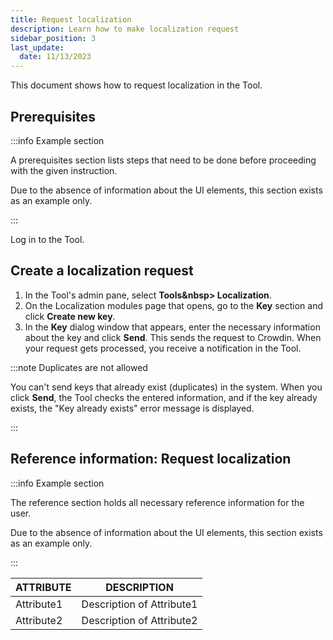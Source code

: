 ```yaml
---
title: Request localization
description: Learn how to make localization request 
sidebar_position: 3
last_update: 
  date: 11/13/2023
---
```


This document shows how to request localization in the Tool.

## Prerequisites

:::info Example section

A prerequisites section lists steps that need to be done before proceeding with the given instruction.

Due to the absence of information about the UI elements, this section exists as an example only.

:::

Log in to the Tool.


## Create a localization request

1. In the Tool's admin pane, select **Tools&nbsp<span aria-label="and then">></span> Localization**.
2. On the Localization modules page that opens, go to the **Key** section and click **Create new key**.
3. In the **Key** dialog window that appears, enter the necessary information about the key and click **Send**. This sends the request to Crowdin. When your request gets processed, you receive a notification in the Tool. 

:::note Duplicates are not allowed

You can't send keys that already exist (duplicates) in the system. When you click **Send**, the Tool checks the entered information, and if the key already exists, the "Key already exists" error message is displayed.

::: 


## Reference information: Request localization

:::info Example section

The reference section holds all necessary reference information for the user. 

Due to the absence of information about the UI elements, this section exists as an example only.

:::

| ATTRIBUTE | DESCRIPTION |
|---|---|
|Attribute1|Description of Attribute1|
|Attribute2|Description of Attribute2|
